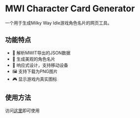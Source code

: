 # MWI Character Card Generator

一个用于生成Milky Way Idle游戏角色名片的网页工具。

## 功能特点

- 🎯 解析MWIT导出的JSON数据
- 🎨 生成美观的角色名片
- 📱 响应式设计，支持移动设备
- 🖼️ 支持下载为PNG图片
- 🎮 显示游戏内真实图标

## 使用方法

访问[这里](https://gxy12345.github.io/mwi-character-card/)即可使用

